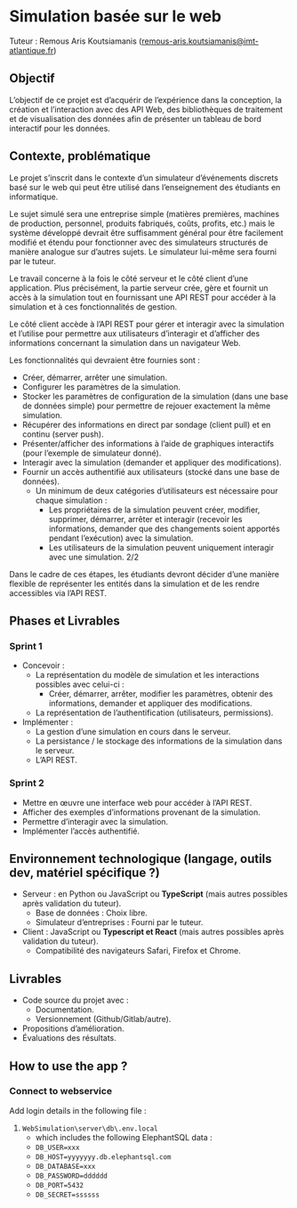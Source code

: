 # Simulation basée sur le web

Tuteur : Remous Aris Koutsiamanis ([remous-aris.koutsiamanis@imt-atlantique.fr](mailto:remous-aris.koutsiamanis@imt-atlantique.fr))

## Objectif

L’objectif de ce projet est d’acquérir de l’expérience dans la conception, la création et l’interaction
avec des API Web, des bibliothèques de traitement et de visualisation des données afin de présenter
un tableau de bord interactif pour les données.

## Contexte, problématique

Le projet s’inscrit dans le contexte d’un simulateur d’événements discrets basé sur le web qui peut
être utilisé dans l’enseignement des étudiants en informatique.

Le sujet simulé sera une entreprise simple (matières premières, machines de production, personnel,
produits fabriqués, coûts, profits, etc.) mais le système développé devrait être suffisamment général
pour être facilement modifié et étendu pour fonctionner avec des simulateurs structurés de manière
analogue sur d’autres sujets. Le simulateur lui-même sera fourni par le tuteur.

Le travail concerne à la fois le côté serveur et le côté client d’une application. Plus précisément, la
partie serveur crée, gère et fournit un accès à la simulation tout en fournissant une API REST pour
accéder à la simulation et à ces fonctionnalités de gestion.

Le côté client accède à l’API REST pour gérer et interagir avec la simulation et l’utilise pour permettre
aux utilisateurs d’interagir et d’afficher des informations concernant la simulation dans un
navigateur Web.

Les fonctionnalités qui devraient être fournies sont :

- Créer, démarrer, arrêter une simulation.
- Configurer les paramètres de la simulation.
- Stocker les paramètres de configuration de la simulation (dans une base de données simple)
  pour permettre de rejouer exactement la même simulation.
- Récupérer des informations en direct par sondage (client pull) et en continu (server push).
- Présenter/afficher des informations à l’aide de graphiques interactifs (pour l’exemple de
  simulateur donné).
- Interagir avec la simulation (demander et appliquer des modifications).
- Fournir un accès authentifié aux utilisateurs (stocké dans une base de données).
  - Un minimum de deux catégories d’utilisateurs est nécessaire pour chaque simulation :
    - Les propriétaires de la simulation peuvent créer, modifier, supprimer, démarrer,
      arrêter et interagir (recevoir les informations, demander que des changements soient
      apportés pendant l’exécution) avec la simulation.
    - Les utilisateurs de la simulation peuvent uniquement interagir avec une simulation.
      2/2

Dans le cadre de ces étapes, les étudiants devront décider d’une manière flexible de représenter les
entités dans la simulation et de les rendre accessibles via l’API REST.

## Phases et Livrables

### Sprint 1

- Concevoir :
  - La représentation du modèle de simulation et les interactions possibles avec celui-ci :
    - Créer, démarrer, arrêter, modifier les paramètres, obtenir des informations,
      demander et appliquer des modifications.
  - La représentation de l’authentification (utilisateurs, permissions).
- Implémenter :
  - La gestion d’une simulation en cours dans le serveur.
  - La persistance / le stockage des informations de la simulation dans le serveur.
  - L’API REST.

### Sprint 2

- Mettre en œuvre une interface web pour accéder à l’API REST.
- Afficher des exemples d’informations provenant de la simulation.
- Permettre d’interagir avec la simulation.
- Implémenter l’accès authentifié.

## Environnement technologique (langage, outils dev, matériel spécifique ?)

- Serveur : en Python ou JavaScript ou **TypeScript** (mais autres possibles après validation du
  tuteur).
  - Base de données : Choix libre.
  - Simulateur d’entreprises : Fourni par le tuteur.
- Client : JavaScript ou **Typescript et React** (mais autres possibles après validation du tuteur).
  - Compatibilité des navigateurs Safari, Firefox et Chrome.

## Livrables

- Code source du projet avec :
  - Documentation.
  - Versionnement (Github/Gitlab/autre).
- Propositions d’amélioration.
- Évaluations des résultats.

## How to use the app ?

### Connect to webservice

Add login details in the following file :

1. `WebSimulation\server\db\.env.local`
   - which includes the following ElephantSQL data :
   - `DB_USER=xxx`
   - `DB_HOST=yyyyyyy.db.elephantsql.com`
   - `DB_DATABASE=xxx`
   - `DB_PASSWORD=dddddd`
   - `DB_PORT=5432`
   - `DB_SECRET=ssssss`
